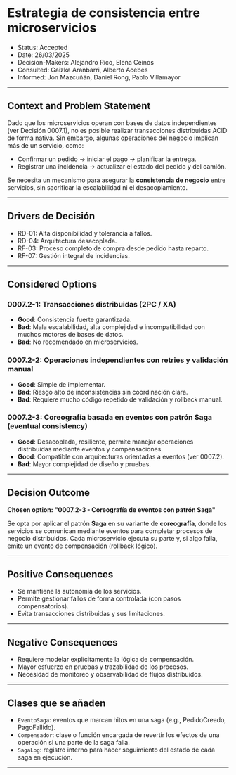 # Estrategia de consistencia entre microservicios
* Status: Accepted
* Date: 26/03/2025
* Decision-Makers: Alejandro Rico, Elena Ceinos  
* Consulted: Gaizka Aranbarri, Alberto Acebes  
* Informed: Jon Mazcuñán, Daniel Rong, Pablo Villamayor  
---

## Context and Problem Statement

Dado que los microservicios operan con bases de datos independientes (ver Decisión 0007.1), no es posible realizar transacciones distribuidas ACID de forma nativa. Sin embargo, algunas operaciones del negocio implican más de un servicio, como:  
- Confirmar un pedido → iniciar el pago → planificar la entrega.  
- Registrar una incidencia → actualizar el estado del pedido y del camión.

Se necesita un mecanismo para asegurar la **consistencia de negocio** entre servicios, sin sacrificar la escalabilidad ni el desacoplamiento.

---

## Drivers de Decisión

* RD-01: Alta disponibilidad y tolerancia a fallos.
* RD-04: Arquitectura desacoplada.
* RF-03: Proceso completo de compra desde pedido hasta reparto.
* RF-07: Gestión integral de incidencias.

---

## Considered Options

### 0007.2-1: Transacciones distribuidas (2PC / XA)
* **Good**: Consistencia fuerte garantizada.
* **Bad**: Mala escalabilidad, alta complejidad e incompatibilidad con muchos motores de bases de datos.
* **Bad**: No recomendado en microservicios.

### 0007.2-2: Operaciones independientes con retries y validación manual
* **Good**: Simple de implementar.
* **Bad**: Riesgo alto de inconsistencias sin coordinación clara.
* **Bad**: Requiere mucho código repetido de validación y rollback manual.

### 0007.2-3: Coreografía basada en eventos con patrón Saga (eventual consistency)
* **Good**: Desacoplada, resiliente, permite manejar operaciones distribuidas mediante eventos y compensaciones.
* **Good**: Compatible con arquitecturas orientadas a eventos (ver 0007.2).
* **Bad**: Mayor complejidad de diseño y pruebas.

---

## Decision Outcome

**Chosen option: "0007.2-3 - Coreografía de eventos con patrón Saga"**

Se opta por aplicar el patrón **Saga** en su variante de **coreografía**, donde los servicios se comunican mediante eventos para completar procesos de negocio distribuidos. Cada microservicio ejecuta su parte y, si algo falla, emite un evento de compensación (rollback lógico).

---

## Positive Consequences

* Se mantiene la autonomía de los servicios.
* Permite gestionar fallos de forma controlada (con pasos compensatorios).
* Evita transacciones distribuidas y sus limitaciones.

---

## Negative Consequences

* Requiere modelar explícitamente la lógica de compensación.
* Mayor esfuerzo en pruebas y trazabilidad de los procesos.
* Necesidad de monitoreo y observabilidad de flujos distribuidos.

---

## Clases que se añaden

- `EventoSaga`: eventos que marcan hitos en una saga (e.g., PedidoCreado, PagoFallido).
- `Compensador`: clase o función encargada de revertir los efectos de una operación si una parte de la saga falla.
- `SagaLog`: registro interno para hacer seguimiento del estado de cada saga en ejecución.

---
